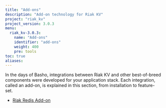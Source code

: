 ```yaml
---
title: "Add-ons"
description: "Add-on technology for Riak KV"
project: "riak_kv"
project_version: 3.0.3
menu:
  riak_kv-3.0.3:
    name: "Add-ons"
    identifier: "add-ons"
    weight: 400
    pre: tools
toc: true
aliases:
---
```




In the days of Basho, integrations between Riak KV and other best-of-breed components were developed for your application stack. Each integration, called an add-on, is explained in this section, from installation to feature-set.

* [Riak Redis Add-on]({{<baseurl>}}riak/kv/3.0.3/add-ons/redis/)





